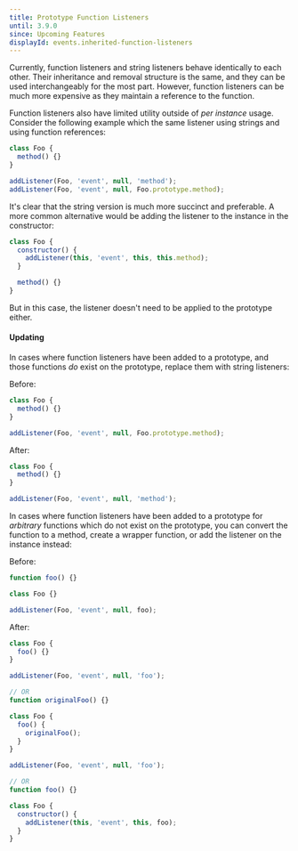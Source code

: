 ```yaml
---
title: Prototype Function Listeners
until: 3.9.0
since: Upcoming Features
displayId: events.inherited-function-listeners
---
```



Currently, function listeners and string listeners behave identically to each
other. Their inheritance and removal structure is the same, and they can be used
interchangeably for the most part. However, function listeners can be much more
expensive as they maintain a reference to the function.

Function listeners also have limited utility outside of _per instance_ usage.
Consider the following example which the same listener using strings and using
function references:

```js
class Foo {
  method() {}
}

addListener(Foo, 'event', null, 'method');
addListener(Foo, 'event', null, Foo.prototype.method);
```

It's clear that the string version is much more succinct and preferable. A more
common alternative would be adding the listener to the instance in the
constructor:

```js
class Foo {
  constructor() {
    addListener(this, 'event', this, this.method);
  }

  method() {}
}
```

But in this case, the listener doesn't need to be applied to the prototype
either.

#### Updating

In cases where function listeners have been added to a prototype, and those
functions _do_ exist on the prototype, replace them with string listeners:

Before:

```js
class Foo {
  method() {}
}

addListener(Foo, 'event', null, Foo.prototype.method);
```

After:

```js
class Foo {
  method() {}
}

addListener(Foo, 'event', null, 'method');
```

In cases where function listeners have been added to a prototype for _arbitrary_
functions which do not exist on the prototype, you can convert the function to a
method, create a wrapper function, or add the listener on the instance instead:

Before:

```js
function foo() {}

class Foo {}

addListener(Foo, 'event', null, foo);
```

After:

```js
class Foo {
  foo() {}
}

addListener(Foo, 'event', null, 'foo');

// OR
function originalFoo() {}

class Foo {
  foo() {
    originalFoo();
  }
}

addListener(Foo, 'event', null, 'foo');

// OR
function foo() {}

class Foo {
  constructor() {
    addListener(this, 'event', this, foo);
  }
}
```
